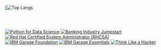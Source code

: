 
[![Top Langs](https://github-readme-stats.vercel.app/api/top-langs/?username=blockedPacket&size_weight=0.5&count_weight=0.5)

<br />
<br />




<!--START_SECTION:badges-->
[![Python for Data Science](https://images.credly.com/size/110x110/images/84ac9eff-b8a2-4683-846b-f59887a73801/Python_101_Data_Science.png)](http://www.credly.com/badges/28c94b6f-acd3-424c-97ba-12a8d91d42a6 "Python for Data Science")
[![Banking Industry Jumpstart](https://images.credly.com/size/110x110/images/ff723f85-6709-4dc5-ace5-37dd43d24a68/Banking-Industry-Jumpstart.png)](http://www.credly.com/badges/8cc047fa-c0e8-4e58-abcc-622788cc6538 "Banking Industry Jumpstart")
[![Red Hat Certified System Administrator (RHCSA)](https://images.credly.com/size/110x110/images/572de0ba-2c59-4816-a59d-b0e1687e45ee/image.png)](http://www.credly.com/badges/0bdd316c-0a42-403a-bd9e-fa52674b7d74 "Red Hat Certified System Administrator (RHCSA)")
[![IBM Garage Foundation](https://images.credly.com/size/110x110/images/9beccf39-df2f-4025-b971-3a7ec6dfdbfa/image.png)](http://www.credly.com/badges/c6ecf4d8-f4ee-4b5f-b3b6-b98935f07c14 "IBM Garage Foundation")
[![IBM Garage Essentials](https://images.credly.com/size/110x110/images/fb718a87-6d0d-4a6d-8068-677f1bec78f2/IBM_Garage_Essentials.png)](http://www.credly.com/badges/a9a9e8f1-6efb-40ae-8dd0-8d0e62713aa3 "IBM Garage Essentials")
[![Think Like a Hacker](https://images.credly.com/size/110x110/images/fb49de32-6a4c-4850-97cc-942b638ae4c3/Think-LIke-a-Hacker.png)](http://www.credly.com/badges/cf97e530-214b-4003-880f-43d326db0cba "Think Like a Hacker")
<!--END_SECTION:badges-->
